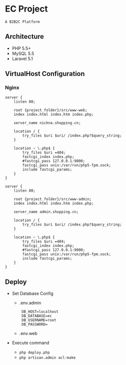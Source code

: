 # EC Project

    A B2B2C Platform

## Architecture

- PHP 5.5+
- MySQL 5.5
- Laravel 5.1

## VirtualHost Configuration

### Nginx
```
server {
    listen 80;

    root {project_folder}/src/www-web;
    index index.html index.htm index.php;

    server_name nickna.shopping.cn;

    location / {
        try_files $uri $uri/ /index.php?$query_string;
    }

    location ~ \.php$ {
        try_files $uri =404;
        fastcgi_index index.php;
        #fastcgi_pass 127.0.0.1:9000;
        fastcgi_pass unix:/var/run/php5-fpm.sock;
        include fastcgi_params;
    }
}

server {
    listen 80;

    root {project_folder}/src/www-admin;
    index index.html index.htm index.php;

    server_name admin.shopping.cn;

    location / {
        try_files $uri $uri/ /index.php?$query_string;
    }

    location ~ \.php$ {
        try_files $uri =404;
        fastcgi_index index.php;
        #fastcgi_pass 127.0.0.1:9000;
        fastcgi_pass unix:/var/run/php5-fpm.sock;
        include fastcgi_params;
    }
}
```

## Deploy

  - Set Database Config

    + .env.admin

       ```
        DB_HOST=localhost
        DB_DATABASE=ec
        DB_USERNAME=root
        DB_PASSWORD=
       ```

    + .env.web

  - Execute command

    + ```php deploy.php```
    + ```php artisan.admin acl:make```
